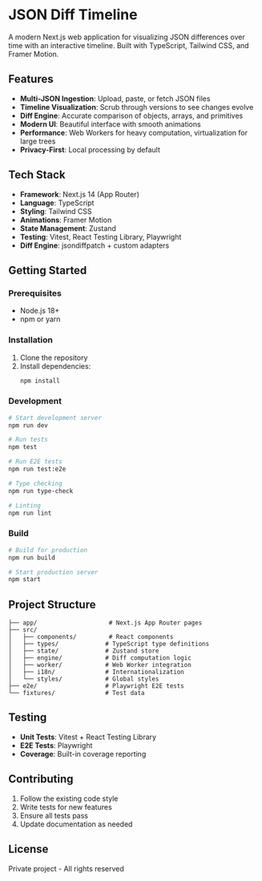 # JSON Diff Timeline

A modern Next.js web application for visualizing JSON differences over time with an interactive timeline. Built with TypeScript, Tailwind CSS, and Framer Motion.

## Features

- **Multi-JSON Ingestion**: Upload, paste, or fetch JSON files
- **Timeline Visualization**: Scrub through versions to see changes evolve
- **Diff Engine**: Accurate comparison of objects, arrays, and primitives
- **Modern UI**: Beautiful interface with smooth animations
- **Performance**: Web Workers for heavy computation, virtualization for large trees
- **Privacy-First**: Local processing by default

## Tech Stack

- **Framework**: Next.js 14 (App Router)
- **Language**: TypeScript
- **Styling**: Tailwind CSS
- **Animations**: Framer Motion
- **State Management**: Zustand
- **Testing**: Vitest, React Testing Library, Playwright
- **Diff Engine**: jsondiffpatch + custom adapters

## Getting Started

### Prerequisites

- Node.js 18+ 
- npm or yarn

### Installation

1. Clone the repository
2. Install dependencies:
   ```bash
   npm install
   ```

### Development

```bash
# Start development server
npm run dev

# Run tests
npm test

# Run E2E tests
npm run test:e2e

# Type checking
npm run type-check

# Linting
npm run lint
```

### Build

```bash
# Build for production
npm run build

# Start production server
npm start
```

## Project Structure

```
├── app/                    # Next.js App Router pages
├── src/
│   ├── components/         # React components
│   ├── types/             # TypeScript type definitions
│   ├── state/             # Zustand store
│   ├── engine/            # Diff computation logic
│   ├── worker/            # Web Worker integration
│   ├── i18n/              # Internationalization
│   └── styles/            # Global styles
├── e2e/                   # Playwright E2E tests
└── fixtures/              # Test data
```

## Testing

- **Unit Tests**: Vitest + React Testing Library
- **E2E Tests**: Playwright
- **Coverage**: Built-in coverage reporting

## Contributing

1. Follow the existing code style
2. Write tests for new features
3. Ensure all tests pass
4. Update documentation as needed

## License

Private project - All rights reserved
